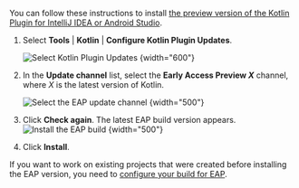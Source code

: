 [//]: # (title: Install the EAP Plugin for IntelliJ IDEA or Android Studio)

You can follow these instructions to install [the preview version of the Kotlin Plugin for IntelliJ IDEA or Android Studio](eap.md#build-details).

1. Select **Tools** | **Kotlin** | **Configure Kotlin Plugin Updates**. 
    
   ![Select Kotlin Plugin Updates](idea-kotlin-plugin-updates.png)
   {width="600"}
    
2. In the **Update channel** list, select the **Early Access Preview *X*** channel, where *X* is the latest version of Kotlin.
    
    ![Select the EAP update channel](idea-kotlin-update-channel.png)
    {width="500"}

3. Click **Check again**. The latest EAP build version appears.
    ![Install the EAP build](idea-latest-kotlin-eap.png)
    {width="500"}

4. Click **Install**. 

If you want to work on existing projects that were created before installing the EAP version, you need to [configure your build for EAP](configure-build-for-eap.md). 
